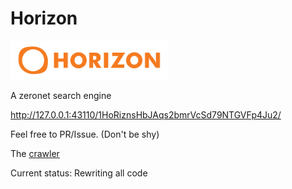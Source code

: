 # Horizon

<img width=50% height=auto src="logo.png" >

A zeronet search engine

http://127.0.0.1:43110/1HoRiznsHbJAqs2bmrVcSd79NTGVFp4Ju2/

Feel free to PR/Issue. (Don't be shy)

The [crawler](https://github.com/blurHY/HorizonSpider)

Current status: Rewriting all code
